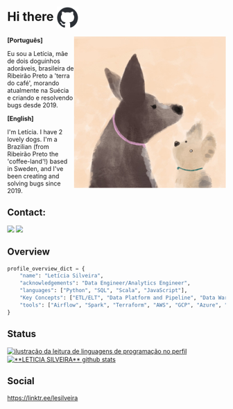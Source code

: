 # Hi there <img src="https://raw.githubusercontent.com/leticiaisilveira/LeticiaISilveira/master/github-hello.gif" alt="git gif" min-width="50px" max-width="50px" width="50px" align="center"> 

<img src="https://raw.githubusercontent.com/leticiaisilveira/LeticiaISilveira/master/babies.jpeg" alt="ilustração de dois doguinhos fofos" min-width="350px" max-width="350px" width="350px" align="right">

<strong> [Português] </strong>
<p align="left">   
Eu sou a Letícia, mãe de dois doguinhos adoráveis, brasileira de Ribeirão Preto a 'terra do café', morando atualmente na Suécia e criando e resolvendo bugs desde 2019.
</p>

<strong> [English] </strong>
<p align="left"> 
I'm Letícia.  I have 2 lovely dogs. I'm a Brazilian (from Ribeirão Preto the 'coffee-land'!) based in Sweden, and I've been creating and solving bugs since 2019.
</p>

## Contact:

<div>
<a href = "mailto:contato@leticia.ingrid.silveira"><img loading="lazy" src="https://img.shields.io/badge/GMAIL-%20-DD6387?logoColor=yDAFA&labelColor=yDAFA" target="_blank"></a>   
<a href="https://www.linkedin.com/in/leticiaisilveira" target="_blank"><img src="https://img.shields.io/badge/LINKEDIN-%20-79DAFA?logoColor=yDAFA&labelColor=yDAFA" target="_blank"></a>   
</div>


## Overview


```python
profile_overview_dict = {
    "name": "Letícia Silveira",
    "acknowledgements": "Data Engineer/Analytics Engineer",
    "languages": ["Python", "SQL", "Scala", "JavaScript"],
    "Key Concepts": ["ETL/ELT", "Data Platform and Pipeline", "Data Warehouse", "Data Lake", "API", "Databases", "Web Scraping", "SQL", "No-SQL", "Batch", "Orchestration", "Data Modeling", "Data Quality", "Data Ingestion", "Data Transforming"],
    "tools": ["Airflow", "Spark", "Terraform", "AWS", "GCP", "Azure", "GIT", "Kafka", "Flink", "Apache Hive", "Hadoop", "Looker"]
}
```

## Status

<a href="https://github.com/leticiaisilveira" title="ilustração do mapeamento de linguagens">
  <img align="center" src="https://github-readme-stats.vercel.app/api/top-langs/?username=leticiaisilveira&theme=dracula&hide_langs_below=1" alt="ilustração da leitura de linguagens de programação no perfil"/>
</a>

<a href="https://github.com/leticiaisilveira" title="ilustração do mapeamento do perfil">
 <img align="center" src="https://github-readme-stats.vercel.app/api?username=leticiaisilveira&show_icons=true&theme=dracula&line_height=27" alt="**LETICIA SILVEIRA** github stats"/>
</a>
<br>

## Social
https://linktr.ee/lesilveira

